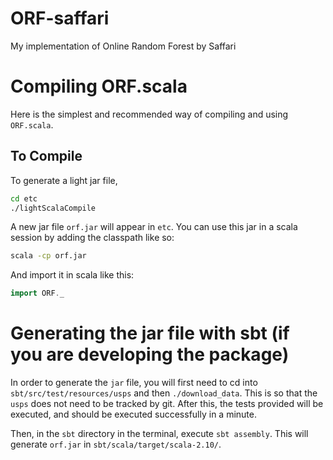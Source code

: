 # ORF-saffari
My implementation of Online Random Forest by Saffari

# Compiling ORF.scala
Here is the simplest and recommended way of compiling and using `ORF.scala`.

## To Compile
To generate a light jar file, 

```bash
cd etc
./lightScalaCompile
```

A new jar file `orf.jar` will appear in `etc`.
You can use this jar in a scala session by adding the classpath like so:

```bash
scala -cp orf.jar
```

And import it in scala like this:

```scala
import ORF._
```



# Generating the jar file with sbt (if you are developing the package)
In order to generate the `jar` file, you will first need to cd into
`sbt/src/test/resources/usps` and then `./download_data`. This is 
so that the `usps` does not need to be tracked by git. After this, the
tests provided will be executed, and should be executed successfully
in a minute.

Then, in the `sbt` directory in the terminal, execute
`sbt assembly`. This will generate `orf.jar` in 
`sbt/scala/target/scala-2.10/`.

